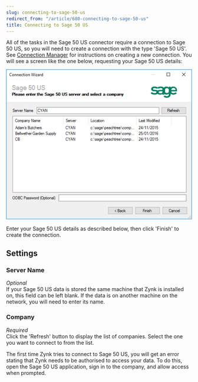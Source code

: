 ```yaml
---
slug: connecting-to-sage-50-us
redirect_from: "/article/680-connecting-to-sage-50-us"
title: Connecting to Sage 50 US
---
```

All of the tasks in the Sage 50 US connector require a connection to Sage 50 US, so you will need to create a  connection with the type 'Sage 50 US'. See [Connection Manager](connection-manager) for instructions on creating a new connection. You will see a screen like the one below, requesting your Sage 50 US details:

![Sage 50 US Connection](/assets/images/sage-50-US/sage_50_us_connection.png)

Enter your Sage 50 US details as described below, then click 'Finish' to create the connection.

## Settings
### Server Name
_Optional_  
If your Sage 50 US data is stored the same machine that Zynk is installed on, this field can be left blank. If the data is on another machine on the network, you will need to enter its name.

### Company
_Required_  
Click the 'Refresh' button to display the list of companies. Select the one you want to connect to from the list.

The first time Zynk tries to connect to Sage 50 US, you will get an error stating that Zynk needs to be authorised to access your data. To do this, open the Sage 50 US application, sign in to the company, and allow access when prompted.
